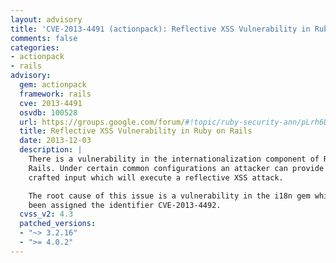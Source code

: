 ```yaml
---
layout: advisory
title: 'CVE-2013-4491 (actionpack): Reflective XSS Vulnerability in Ruby on Rails'
comments: false
categories:
- actionpack
- rails
advisory:
  gem: actionpack
  framework: rails
  cve: 2013-4491
  osvdb: 100528
  url: https://groups.google.com/forum/#!topic/ruby-security-ann/pLrh6DUw998
  title: Reflective XSS Vulnerability in Ruby on Rails
  date: 2013-12-03
  description: |
    There is a vulnerability in the internationalization component of Ruby on
    Rails. Under certain common configurations an attacker can provide specially
    crafted input which will execute a reflective XSS attack.

    The root cause of this issue is a vulnerability in the i18n gem which has
    been assigned the identifier CVE-2013-4492.
  cvss_v2: 4.3
  patched_versions:
  - "~> 3.2.16"
  - ">= 4.0.2"
---
```

